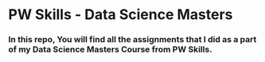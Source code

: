 # PW Skills - Data Science Masters

### In this repo, You will find all the assignments that I did as a part of my Data Science Masters Course from PW Skills.
